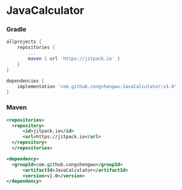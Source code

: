 # JavaCalculator
### Gradle
```gradle
allprojects {
    repositories {
        ...
        maven { url 'https://jitpack.io' }
    }
}
```
```gradle
dependencies {
    implementation 'com.github.congshengwu:JavaCalculator:v1.0'
}
```
### Maven
  ```xml
<repositories>
    <repository>
        <id>jitpack.io</id>
        <url>https://jitpack.io</url>
    </repository>
    </repositories>
```
  ```xml
<dependency>
    <groupId>com.github.congshengwu</groupId>
        <artifactId>JavaCalculator</artifactId>
        <version>v1.0</version>
</dependency>
